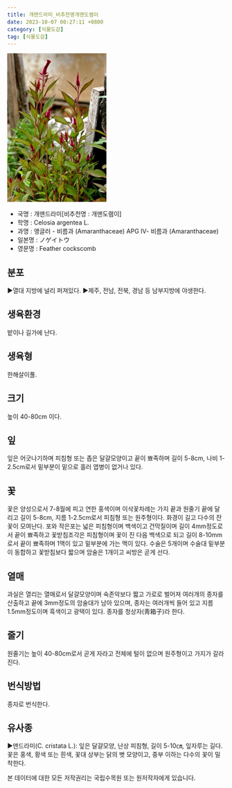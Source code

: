 ```yaml
---
title: 개맨드라미_비추천명개맨도램이
date: 2023-10-07 00:27:11 +0800
category: [식물도감]
tag: [식물도감]
---
```




![개맨드라미[비추천명 : 개맨도램이]](/assets/img/fileUpload/plants/basic/Amaranthaceae/Celosia/13278/13278_1_th2.jpg)
- 국명 : 개맨드라미[비추천명 : 개맨도램이]
- 학명 : Celosia argentea L.
- 과명 : 앵글러 - 비름과 (Amaranthaceae) APG Ⅳ- 비름과 (Amaranthaceae)
- 일본명 : ノゲイトウ
- 영문명 : Feather cockscomb


## 분포
▶열대 지방에 널리 퍼져있다.
▶제주, 전남, 전북, 경남 등 남부지방에 야생한다.
## 생육환경
밭이나 길가에 난다.
## 생육형
한해살이풀.
## 크기
높이 40-80cm 이다.
## 잎
잎은 어긋나기하며 피침형 또는 좁은 달걀모양이고 끝이 뾰족하며 길이 5-8cm, 나비 1-2.5cm로서 밑부분이 밑으로 흘러 엽병이 없거나 있다.
## 꽃
꽃은 양성으로서 7-8월에 피고 연한 홍색이며 이삭꽃차례는 가지 끝과 원줄기 끝에 달리고 길이 5-8cm, 지름 1-2.5cm로서 피침형 또는 원주형이다. 화경이 길고 다수의 잔꽃이 모여난다. 포와 작은포는 넓은 피침형이며 백색이고 건막질이며 길이 4mm정도로서 끝이 뾰족하고 꽃받침조각은 피침형이며 꽃이 진 다음 백색으로 되고 길이 8-10mm로서 끝이 뾰족하며 1맥이 있고 밑부분에 가는 맥이 있다. 수술은 5개이며 수술대 밑부분이 동합하고 꽃받침보다 짧으며 암술은 1개이고 씨방은 곧게 선다.
## 열매
과실은 열리는 열매로서 달걀모양이며 숙존악보다 짧고 가로로 벌어져 여러개의 종자를 산출하고 끝에 3mm정도의 암술대가 남아 있으며, 종자는 여러개씩 들어 있고 지름 1.5mm정도이며 흑색이고 광택이 있다. 종자를 청상자(靑箱子)라 한다.
## 줄기
원줄기는 높이 40-80cm로서 곧게 자라고 전체에 털이 없으며 원주형이고 가지가 갈라진다.
## 번식방법
종자로 번식한다.
## 유사종
▶맨드라미(C. cristata L.): 잎은 달걀모양, 난상 피침형, 길이 5-10㎝, 잎자루는 길다. 꽃은 홍색, 황색 또는 흰색, 꽃대 상부는 닭의 볏 모양이고, 중부 이하는 다수의 꽃이 밀착한다.






본 데이터에 대한 모든 저작권리는 국립수목원 또는 원저작자에게 있습니다.
